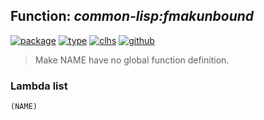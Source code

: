 ## Function: ***common-lisp:fmakunbound***
[![package](https://img.shields.io/badge/Package-COMMON--LISP-5f9ea0.svg?style=social&colorA=999999)](../) [![type](https://img.shields.io/badge/Type-Function-5f9ea0.svg?style=social&colorA=999999)](../#function) [![clhs](https://img.shields.io/badge/CLHS-FMAKUNBOUND-5f9ea0.svg?style=social&colorA=999999)](http://www.lispworks.com/documentation/HyperSpec/Body/f_fmakun.htm) [![github](https://img.shields.io/badge/GitHub-View_the_source-5f9ea0.svg?style=social&colorA=999999&logo=github)](https://github.com/sbcl/sbcl/blob/master/src/code/fdefinition.lisp/) 

> Make NAME have no global function definition.

### Lambda list
```
(NAME)
```
